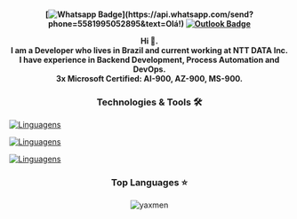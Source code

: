 <h4 align="center">

[![Whatsapp Badge](https://img.shields.io/badge/-Whatsapp-4CA143?style=flat-square&labelColor=4CA143&logo=whatsapp&logoColor=white&link=https://api.whatsapp.com/send?phone=5581995052895&text=Olá!)](https://api.whatsapp.com/send?phone=5581995052895&text=Olá!)
[![Outlook Badge](https://img.shields.io/badge/-Microsoft-blue?style=flat-square&logo=Microsoft&logoColor=white&link=mailto:yasmimkarollinne@outlook.com.br)](mailto:yasmimkarollinne@outlook.com.br) <br>

Hi 👋. <br>
I am a Developer who lives in Brazil and current working at NTT DATA Inc. <br>
I have experience in Backend Development, Process Automation and DevOps. <br>
3x Microsoft Certified: AI-900, AZ-900, MS-900. <br>
</h4>


<h3 align="center">Technologies & Tools 🛠</h3>

<p align="center">

[![Linguagens](https://devicons.dev.br/icons?icon=Azure,AWS,VSCode,Eclipse,Selenium,Python,Powershell,Java,HTML,Bash,CS&size=40&theme=dark)](https://devicons.dev.br/) <br>

[![Linguagens](https://devicons.dev.br/icons?icon=Ansible,FastAPI,Docker,PostgreSQL,MySQL,Linux,Regex,Grafana&size=40&theme=dark)](https://devicons.dev.br/) <br>

[![Linguagens](https://devicons.dev.br/icons?icon=Github,Git,Firebase,Photoshop&size=40&theme=dark)](https://devicons.dev.br/) <br>

</p>

<h3 align="center">Top Languages ⭐</h3>

<p align="center"> 
<img src="https://github-readme-stats.vercel.app/api/top-langs?username=yaxmen&show_icons=true&locale=en&layout=compact&theme=dark" alt="yaxmen" />
</p>